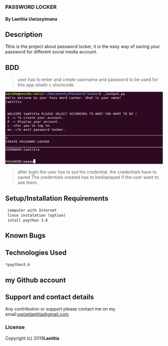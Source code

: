 ### PASSWORD LOCKER
#### By **Laetitia Uwizeyimana**
##
## Description
  Tthis is the project about password locker,
  it is the easy way of saving your password for different 
  social media account.


## BDD

>user has to enter and  create username and password to be used for this app wiwth c shortcode.
<img src="first.png" width="750" title="hover text">
  
>after login the user has to put his credential.
>the credentials have to saved
>The credentials created has to bedisplayed if the user want to see them.
>

## Setup/Installation Requirements
     computer with Internet
     linux instalation (option)
     intall paython 3.6


## Known Bugs
 
 <!-- I am still working on how to cancel the delivery. -->

## Technologies Used

    *paython3.6
   
## my Github account
<!-- https://laetitia123.github.io/Pizzerie-web/ -->
## Support and contact details
Any contribution or support please contact me on my email:uwizelaetitia@gmail.com
### License

Copyright (c) 2019**Laetitia**